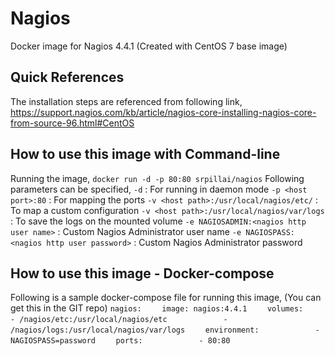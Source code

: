 # Nagios
Docker image for Nagios 4.4.1 (Created with CentOS 7 base image)

## Quick References
The installation steps are referenced from following link,
https://support.nagios.com/kb/article/nagios-core-installing-nagios-core-from-source-96.html#CentOS

## How to use this image with Command-line
Running the image,
`docker run -d -p 80:80 srpillai/nagios`
Following parameters can be specified,
`-d` : For running in daemon mode
`-p <host port>:80` : For mapping the ports
`-v <host path>:/usr/local/nagios/etc/` : To map a custom configuration
`-v <host path>:/usr/local/nagios/var/logs` : To save the logs on the mounted volume
`-e NAGIOSADMIN:<nagios http user name>` : Custom Nagios Administrator user name
`-e NAGIOSPASS:<nagios http user password>` : Custom Nagios Administrator password
## How to use this image - Docker-compose
Following is a sample docker-compose file for running this image,
(You can get this in the GIT repo)
`nagios:`
`    image: nagios:4.4.1`
`    volumes:`
`            - /nagios/etc:/usr/local/nagios/etc`
`            - /nagios/logs:/usr/local/nagios/var/logs`
`    environment:`
`            - NAGIOSPASS=password`
`    ports:`
`            - 80:80`
